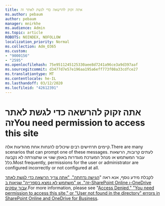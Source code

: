 ```yaml
---
title: אתה זקוק להרשאה כדי לגשת לאתר זה
ms.author: pebaum
author: pebaum
manager: mnirkhe
ms.audience: Admin
ms.topic: article
ROBOTS: NOINDEX, NOFOLLOW
localization_priority: Normal
ms.collection: Adm_O365
ms.custom:
- "9000156"
- "2595"
ms.openlocfilehash: 75e9511245125330aee8d7241a96ce3a9d397aaf
ms.sourcegitcommit: d3477d7e57e196aa195a6eff773f08a33cdfce27
ms.translationtype: MT
ms.contentlocale: he-IL
ms.lasthandoff: 03/12/2020
ms.locfileid: "42612391"
---
```

# <a name="you-need-permission-to-access-this-site"></a><span data-ttu-id="1a959-102">אתה זקוק להרשאה כדי לגשת לאתר זה</span><span class="sxs-lookup"><span data-stu-id="1a959-102">You need permission to access this site</span></span>

<span data-ttu-id="1a959-103">קיימים תרחישים רבים שיכולים להנחות אחת מהודעות אלה.</span><span class="sxs-lookup"><span data-stu-id="1a959-103">There are many scenarios that can prompt one of these messages.</span></span> <span data-ttu-id="1a959-104">לעתים קרובות, הרשאות עבור המשתמש או מנהל המערכת מוגדרות באופן שגוי או שתצורתה לא נקבעה כלל.</span><span class="sxs-lookup"><span data-stu-id="1a959-104">Most frequently, permissions for the user or administrator are configured incorrectly or not configured at all.</span></span> 

<span data-ttu-id="1a959-105">לקבלת מידע נוסף, אנא ראה "[הגישה נדחתה", "אתה צריך הרשאה כדי לגשת לאתר זה", או "משתמש לא נמצא בספרייה" שגיאות ב-SharePoint Online ו-OneDrive עבור עסקים](https://docs.microsoft.com/sharepoint/support/administration/access-denied-or-need-permission-error-sharepoint-online-or-onedrive-for-business).</span><span class="sxs-lookup"><span data-stu-id="1a959-105">For more information, please see "[Access Denied," "You need permission to access this site," or "User not found in the directory" errors in SharePoint Online and OneDrive for Business](https://docs.microsoft.com/sharepoint/support/administration/access-denied-or-need-permission-error-sharepoint-online-or-onedrive-for-business).</span></span>
